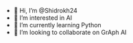 - 👋 Hi, I’m @Shidrokh24
- 👀 I’m interested in AI
- 🌱 I’m currently learning Python
- 💞️ I’m looking to collaborate on GrAph AI


<!---
Shidrokh24/Shidrokh24 is a ✨ special ✨ repository because its `README.md` (this file) appears on your GitHub profile.
You can click the Preview link to take a look at your changes.
--->
